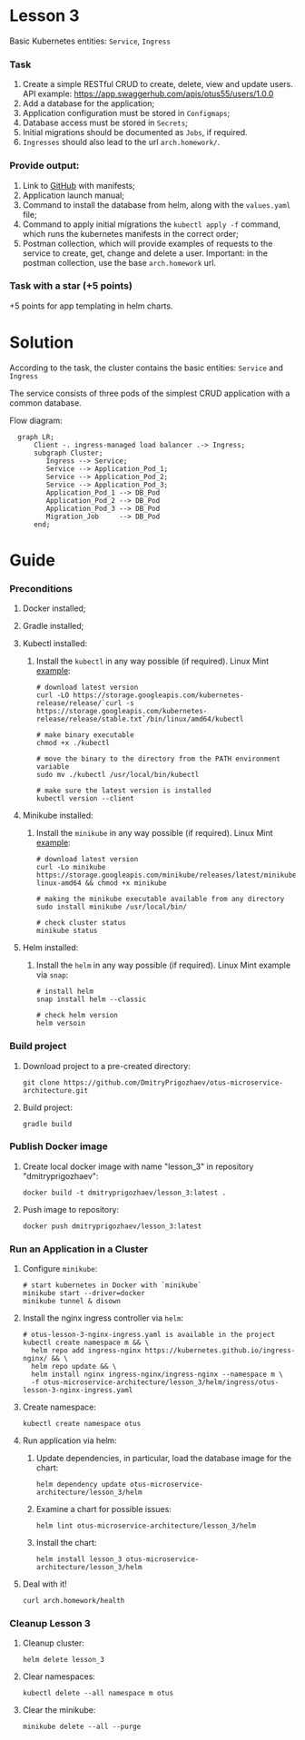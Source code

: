 # Lesson 3

Basic Kubernetes entities: `Service`, `Ingress`

### Task

1. Create a simple RESTful CRUD to create, delete, view and update users.
   API example: https://app.swaggerhub.com/apis/otus55/users/1.0.0
2. Add a database for the application;
3. Application configuration must be stored in `Configmaps`;
4. Database access must be stored in `Secrets`;
5. Initial migrations should be documented as `Jobs`, if required.
6. `Ingresses` should also lead to the url `arch.homework/`.

### Provide output:

1. Link to [GitHub](https://github.com/) with manifests;
2. Application launch manual;
3. Command to install the database from helm, along with the `values.yaml` file;
4. Command to apply initial migrations the `kubectl apply -f` command, which runs the kubernetes manifests
   in the correct order;
5. Postman collection, which will provide examples of requests to the service to create, get,
   change and delete a user. Important: in the postman collection, use the base `arch.homework` url.

### Task with a star (+5 points)

+5 points for app templating in helm charts.

# Solution

According to the task, the cluster contains the basic entities: `Service` and `Ingress`

The service consists of three pods of the simplest CRUD application with a common database.

Flow diagram:

```mermaid
  graph LR;
      Client -. ingress-managed load balancer .-> Ingress;
      subgraph Cluster;
         Ingress --> Service;
         Service --> Application_Pod_1;
         Service --> Application_Pod_2;
         Service --> Application_Pod_3;
         Application_Pod_1 --> DB_Pod
         Application_Pod_2 --> DB_Pod
         Application_Pod_3 --> DB_Pod
         Migration_Job     --> DB_Pod
      end;
```

# Guide

### Preconditions

1. Docker installed;

2. Gradle installed;

3. Kubectl installed:

   1. Install the `kubectl` in any way possible (if required). Linux Mint [example](https://kubernetes.io/ru/docs/tasks/tools/install-kubectl/#%D1%83%D1%81%D1%82%D0%B0%D0%BD%D0%BE%D0%B2%D0%BA%D0%B0-kubectl-%D0%B2-linux):

      ```shell
      # download latest version
      curl -LO https://storage.googleapis.com/kubernetes-release/release/`curl -s https://storage.googleapis.com/kubernetes-release/release/stable.txt`/bin/linux/amd64/kubectl
      
      # make binary executable
      chmod +x ./kubectl
      
      # move the binary to the directory from the PATH environment variable
      sudo mv ./kubectl /usr/local/bin/kubectl
      
      # make sure the latest version is installed
      kubectl version --client
      ```

4. Minikube installed:

   1. Install the `minikube` in any way possible (if required). Linux Mint [example](https://kubernetes.io/ru/docs/tasks/tools/install-minikube/):

      ```shell
      # download latest version
      curl -Lo minikube https://storage.googleapis.com/minikube/releases/latest/minikube-linux-amd64 && chmod +x minikube
      
      # making the minikube executable available from any directory
      sudo install minikube /usr/local/bin/
      
      # check cluster status
      minikube status
      ```

5. Helm installed:

   1. Install the `helm` in any way possible (if required). Linux Mint example via `snap`:

      ```shell
      # install helm
      snap install helm --classic
      
      # check helm version
      helm versoin
      ```

### Build project

1. Download project to a pre-created directory:

   ```shell
   git clone https://github.com/DmitryPrigozhaev/otus-microservice-architecture.git
   ```

2. Build project:

   ```shell
   gradle build
   ```

### Publish Docker image

1. Create local docker image with name "lesson_3" in repository "dmitryprigozhaev":

   ```shell
   docker build -t dmitryprigozhaev/lesson_3:latest .
   ```

2. Push image to repository:

   ```shell
   docker push dmitryprigozhaev/lesson_3:latest
   ```

### Run an Application in a Cluster

1. Configure `minikube`:

   ```shell
   # start kubernetes in Docker with `minikube`
   minikube start --driver=docker
   minikube tunnel & disown
   ```

2. Install the nginx ingress controller via `helm`:

   ```shell
   # otus-lesson-3-nginx-ingress.yaml is available in the project
   kubectl create namespace m && \ 
     helm repo add ingress-nginx https://kubernetes.github.io/ingress-nginx/ && \ 
     helm repo update && \ 
     helm install nginx ingress-nginx/ingress-nginx --namespace m \
     -f otus-microservice-architecture/lesson_3/helm/ingress/otus-lesson-3-nginx-ingress.yaml
   ```

3. Create namespace:

   ```shell
   kubectl create namespace otus
   ```

4. Run application via helm:

   1. Update dependencies, in particular, load the database image for the chart:
   
      ```shell
      helm dependency update otus-microservice-architecture/lesson_3/helm
      ```

   2. Examine a chart for possible issues:

      ```shell
      helm lint otus-microservice-architecture/lesson_3/helm
      ```
      
   3. Install the chart:

      ```shell
      helm install lesson_3 otus-microservice-architecture/lesson_3/helm
      ```

5. Deal with it!

   ```shell
   curl arch.homework/health
   ```
   
### Cleanup Lesson 3

1. Cleanup cluster:

   ```shell
   helm delete lesson_3
   ```
2. Clear namespaces:

   ```shell
   kubectl delete --all namespace m otus
   ```

3. Clear the minikube:

   ```shell
   minikube delete --all --purge 
   ```

